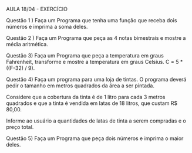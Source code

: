 AULA 18/04 - EXERCÍCIO 

Questão 1 ) Faça um Programa que tenha uma função que receba dois números e imprima a soma deles.

Questão 2 ) Faça um Programa que peça as 4 notas bimestrais e mostre a média aritmética.

Questão 3) Faça um Programa que peça a temperatura em graus Fahrenheit,
transforme e mostre a temperatura em graus Celsius.
C = 5 * ((F-32) / 9).

Questão 4) Faça um programa para uma loja de tintas.
O programa deverá pedir o tamanho em metros quadrados da área a ser pintada.

Considere que a cobertura da tinta é de 1 litro para cada 3 metros
quadrados e que a tinta é vendida em latas de 18 litros, que custam R$ 80,00.

Informe ao usuário a quantidades de latas de tinta
a serem compradas e o preço total.


Questão 5) Faça um Programa que peça dois números e imprima o maior deles.
